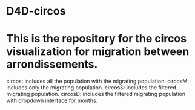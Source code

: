 # D4D-circos
# This is the repository for the circos visualization for migration between arrondissements.

circos:  includes all the population with the migrating population.
circosM: includes only the migrating population.
circosS: includes the filtered migrating population.
circosD: includes the filtered migrating population with dropdown interface for months.
